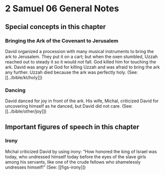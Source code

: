 # 2 Samuel 06 General Notes
## Special concepts in this chapter

### Bringing the Ark of the Covenant to Jerusalem
David organized a procession with many musical instruments to bring the ark to Jerusalem. They put it on a cart; but when the oxen stumbled, Uzzah reached out to steady it so it would not fall. God killed him for touching the ark. David was angry at God for killing Uzzah and was afraid to bring the ark any further. Uzzah died because the ark was perfectly holy. (See: [[../bible/kt/holy]])

### Dancing
David danced for joy in front of the ark. His wife, Michal, criticized David for uncovering himself as he danced, but David did not care. (See: [[../bible/other/joy]])

## Important figures of speech in this chapter

### Irony
Michal criticized David by using irony: “How honored the king of Israel was today, who undressed himself today before the eyes of the slave girls among his servants, like one of the crude fellows who shamelessly undresses himself!” (See: [[figs-irony]])